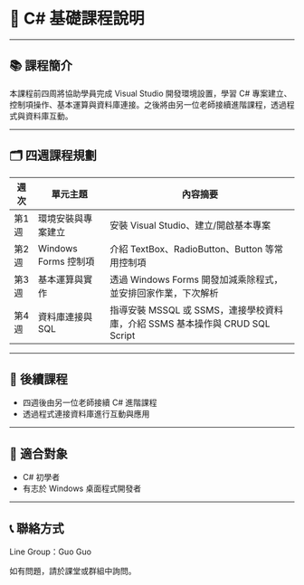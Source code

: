 # 🌟 C# 基礎課程說明

---

## 📚 課程簡介

本課程前四周將協助學員完成 Visual Studio 開發環境設置，學習 C# 專案建立、控制項操作、基本運算與資料庫連接。之後將由另一位老師接續進階課程，透過程式與資料庫互動。

---

## 🗂️ 四週課程規劃

| 週次  | 單元主題             | 內容摘要                                                                     |
| ----- | -------------------- | ---------------------------------------------------------------------------- |
| 第1週 | 環境安裝與專案建立   | 安裝 Visual Studio、建立/開啟基本專案                                        |
| 第2週 | Windows Forms 控制項 | 介紹 TextBox、RadioButton、Button 等常用控制項                               |
| 第3週 | 基本運算與實作       | 透過 Windows Forms 開發加減乘除程式，並安排回家作業，下次解析                |
| 第4週 | 資料庫連接與 SQL     | 指導安裝 MSSQL 或 SSMS，連接學校資料庫，介紹 SSMS 基本操作與 CRUD SQL Script |

---

## 🚀 後續課程

- 四週後由另一位老師接續 C# 進階課程
- 透過程式連接資料庫進行互動與應用

---

## 👤 適合對象

- C# 初學者
- 有志於 Windows 桌面程式開發者

---

## 📞 聯絡方式

Line Group：Guo Guo

如有問題，請於課堂或群組中詢問。
